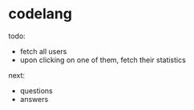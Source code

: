 # codelang

todo:

- fetch all users
- upon clicking on one of them, fetch their statistics

next:

- questions
- answers
